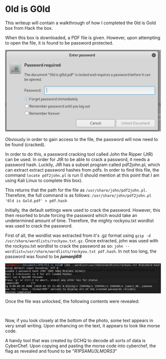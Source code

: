 # 0ld is G0ld

This writeup will contain a walkthrough of how I completed the 0ld is Gold box from Hack the box.

When this box is downloaded, a PDF file is given. However, upon attempting to open the file, it is found to be password protected. 

![](https://github.com/Av3rageJoe/CTFs/blob/master/HTB/Images/Screenshot%202020-02-15%20at%2013.06.34.png)

Obviously in order to gain access to the file, the password will now need to be found (cracked).

In order to do this, a password cracking tool called John the Ripper (JtR) can be used. In order for JtR to be able to crack a password, it needs a password hash. Luckily, JtR has a subset program called pdf2john.pl, which can extract extract password hashes from pdfs. In order to find this file, the command `locate pdf2john.pl` is run (I should mention at this point that I am using Kali Linux to complete this box). 

This returns that the path for the file as `/usr/share/john/pdf2john.pl`. Therefore, the full command is as follows: `/usr/share/john/pdf2john.pl '0ld is Gold.pdf' > pdf.hash`

Initially, the default settings were used to crack the password. However, this then resorted to brute forcing the password which would take an undetermined amount of time. Therefore, the mighty rockyou.txt wordlist was used to crack the password.

First of all, the wordlist was extracted from it's .gz format using `gzip -d /usr/share/wordlists/rockyou.txt.gz`. Once extracted, john was used with the rockyou.txt wordlist to crack the password as so: `john --wordlist=/usr/share/wordlists/rockyou.txt pdf.hash`. In not too long, the password was found to be ***jumanji69***

![](https://github.com/Av3rageJoe/CTFs/blob/master/HTB/Images/Screenshot%202020-02-15%20at%2013.20.56.png)

Once the file was unlocked, the following contents were revealed:

![]()

Now, if you look closely at the bottom of the photo, some text appears in very small writing. Upon enhancing on the text, it appears to look like morse code. 

A handy tool that was created by GCHQ to decode all sorts of data is CyberChef. Upon copying and pasting the morse code into cyberchef, the flag as revealed and found to be "*R1PSAMU3LMORS3*"
